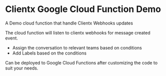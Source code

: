 # Clientx Google Cloud Function Demo
A Demo cloud function that handle Clientx Webhooks updates

The cloud function will listen to clientx webhooks for message created event.
- Assign the conversation to relevant teams based on conditions
- Add Labels based on the conditions


Can be deployed to Google Cloud Functions after customizing the code to suit your needs.

